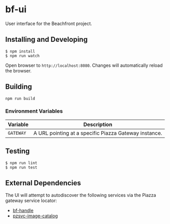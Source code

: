 # bf-ui

User interface for the Beachfront project.

## Installing and Developing

```
$ npm install
$ npm run watch
```

Open browser to `http://localhost:8080`.  Changes will automatically
reload the browser.

## Building

```
npm run build
```

### Environment Variables

| Variable  | Description                                           |
|-----------|-------------------------------------------------------|
| `GATEWAY` | A URL pointing at a specific Piazza Gateway instance. |


## Testing

```
$ npm run lint
$ npm run test
```

## External Dependencies

The UI will attempt to autodiscover the following services via the
Piazza gateway service locator:

- [bf-handle](https://github.com/venicegeo/bf-handle)
- [pzsvc-image-catalog](https://github.com/venicegeo/pzsvc-image-catalog)
